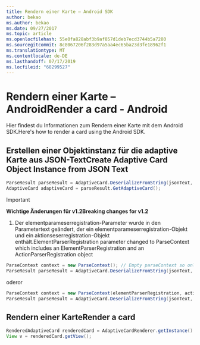 ```yaml
---
title: Rendern einer Karte – Android SDK
author: bekao
ms.author: bekao
ms.date: 09/27/2017
ms.topic: article
ms.openlocfilehash: 55e0fa828abf3b9af857d1deb7ecd3744b5a7280
ms.sourcegitcommit: 8c8067206f283d97a5aa4ec65ba23d3fe18962f1
ms.translationtype: MT
ms.contentlocale: de-DE
ms.lasthandoff: 07/17/2019
ms.locfileid: "68299527"
---
```

# <a name="render-a-card---android"></a><span data-ttu-id="d47b3-102">Rendern einer Karte – Android</span><span class="sxs-lookup"><span data-stu-id="d47b3-102">Render a card - Android</span></span>

<span data-ttu-id="d47b3-103">Hier findest du Informationen zum Rendern einer Karte mit dem Android SDK.</span><span class="sxs-lookup"><span data-stu-id="d47b3-103">Here's how to render a card using the Android SDK.</span></span>

## <a name="create-adaptive-card-object-instance-from-json-text"></a><span data-ttu-id="d47b3-104">Erstellen einer Objektinstanz für die adaptive Karte aus JSON-Text</span><span class="sxs-lookup"><span data-stu-id="d47b3-104">Create Adaptive Card Object Instance from JSON Text</span></span>

```java
ParseResult parseResult = AdaptiveCard.DeserializeFromString(jsonText, AdaptiveCardRenderer.VERSION, elementParserRegistration);
AdaptiveCard adaptiveCard = parseResult.GetAdaptiveCard();
```
> [!IMPORTANT]
> <span data-ttu-id="d47b3-105">**Wichtige Änderungen für v1.2**</span><span class="sxs-lookup"><span data-stu-id="d47b3-105">**Breaking changes for v1.2**</span></span>
> 

1. <span data-ttu-id="d47b3-106">Der elementparameserregistration-Parameter wurde in den Parametertext geändert, der ein elementparameserregistration-Objekt und ein aktionseserregistration-Objekt enthält.</span><span class="sxs-lookup"><span data-stu-id="d47b3-106">ElementParserRegistration parameter changed to ParseContext which includes an ElementParserRegistration and an ActionParserRegistration object</span></span>

```java
ParseContext context = new ParseContext(); // Empty parseContext so only known elements up to v1.2 will be parsed
ParseResult parseResult = AdaptiveCard.DeserializeFromString(jsonText, AdaptiveCardRenderer.VERSION, context);
```

<span data-ttu-id="d47b3-107">oder</span><span class="sxs-lookup"><span data-stu-id="d47b3-107">or</span></span>

```java
ParseContext context = new ParseContext(elementParserRegistration, actionParserRegistration);
ParseResult parseResult = AdaptiveCard.DeserializeFromString(jsonText, AdaptiveCardRenderer.VERSION, context);
```

## <a name="render-a-card"></a><span data-ttu-id="d47b3-108">Rendern einer Karte</span><span class="sxs-lookup"><span data-stu-id="d47b3-108">Render a card</span></span>

```java
RenderedAdaptiveCard renderedCard = AdaptiveCardRenderer.getInstance().render(context, fragmentManager, adaptiveCard, cardActionHandler, hostConfig);
View v = renderedCard.getView();
```
